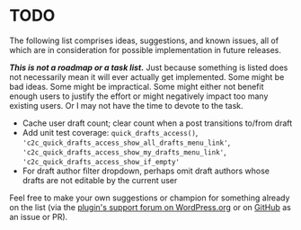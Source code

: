 # TODO

The following list comprises ideas, suggestions, and known issues, all of which are in consideration for possible implementation in future releases.

***This is not a roadmap or a task list.*** Just because something is listed does not necessarily mean it will ever actually get implemented. Some might be bad ideas. Some might be impractical. Some might either not benefit enough users to justify the effort or might negatively impact too many existing users. Or I may not have the time to devote to the task.

* Cache user draft count; clear count when a post transitions to/from draft
* Add unit test coverage: `quick_drafts_access()`, `'c2c_quick_drafts_access_show_all_drafts_menu_link'`, `'c2c_quick_drafts_access_show_my_drafts_menu_link'`, `'c2c_quick_drafts_access_show_if_empty'`
* For draft author filter dropdown, perhaps omit draft authors whose drafts are not editable by the current user

Feel free to make your own suggestions or champion for something already on the list (via the [plugin's support forum on WordPress.org](https://wordpress.org/support/plugin/quick-drafts-access/) or on [GitHub](https://github.com/coffee2code/quick-drafts-access/) as an issue or PR).